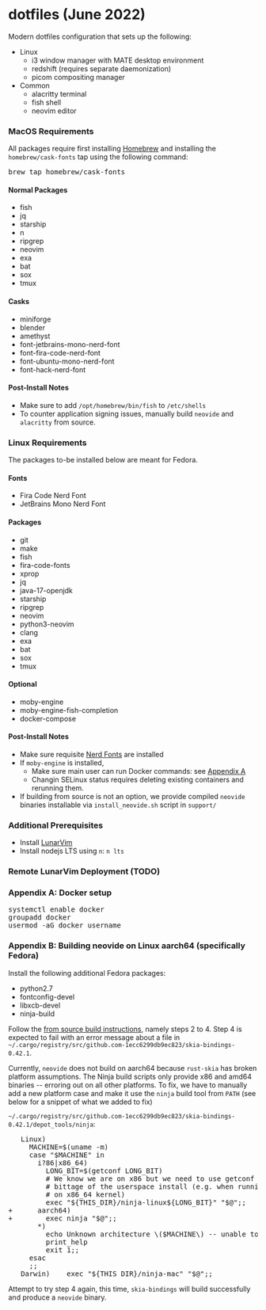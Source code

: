 # dotfiles (June 2022)
Modern dotfiles configuration that sets up the following:

 * Linux
   * i3 window manager with MATE desktop environment
   * redshift (requires separate daemonization)
   * picom compositing manager
 * Common
   * alacritty terminal
   * fish shell
   * neovim editor

### MacOS Requirements
All packages require first installing [Homebrew](https://brew.sh) and installing the `homebrew/cask-fonts` tap using the following command:
<pre>
brew tap homebrew/cask-fonts
</pre>

#### Normal Packages
 * fish
 * jq
 * starship
 * n
 * ripgrep
 * neovim
 * exa
 * bat
 * sox
 * tmux

#### Casks
 * miniforge
 * blender
 * amethyst
 * font-jetbrains-mono-nerd-font
 * font-fira-code-nerd-font
 * font-ubuntu-mono-nerd-font
 * font-hack-nerd-font

#### Post-Install Notes
 * Make sure to add `/opt/homebrew/bin/fish` to `/etc/shells`
 * To counter application signing issues, manually build `neovide` and `alacritty` from source.

### Linux Requirements
The packages to-be installed below are meant for Fedora.

#### Fonts
 * Fira Code Nerd Font
 * JetBrains Mono Nerd Font

#### Packages
 * git
 * make
 * fish
 * fira-code-fonts
 * xprop
 * jq
 * java-17-openjdk
 * starship
 * ripgrep
 * neovim
 * python3-neovim
 * clang
 * exa
 * bat
 * sox
 * tmux

#### Optional
 * moby-engine
 * moby-engine-fish-completion
 * docker-compose

#### Post-Install Notes
 * Make sure requisite [Nerd Fonts](https://www.nerdfonts.com/font-downloads) are installed
 * If `moby-engine` is installed,
   * Make sure main user can run Docker commands: see [Appendix A](https://github.com/andermatt64/dotfiles/edit/main/README.md#appendix-a)
   * Changin SELinux status requires deleting existing containers and rerunning them.
 * If building from source is not an option, we provide compiled `neovide` binaries installable via `install_neovide.sh` script in `support/`

### Additional Prerequisites
 * Install [LunarVim](https://www.lunarvim.org/01-installing.html#prerequisites)
 * Install nodejs LTS using `n`: `n lts`

### Remote LunarVim Deployment (TODO)

### Appendix A: Docker setup
<pre>
systemctl enable docker
groupadd docker
usermod -aG docker username
</pre>

### Appendix B: Building neovide on Linux aarch64 (specifically Fedora)
Install the following additional Fedora packages:
 * python2.7
 * fontconfig-devel
 * libxcb-devel
 * ninja-build

Follow the [from source build instructions](https://github.com/neovide/neovide/blob/main/README.md#from-source-1), namely steps 2 to 4. Step 4 is expected to fail with an error message about a file in `~/.cargo/registry/src/github.com-1ecc6299db9ec823/skia-bindings-0.42.1`.

Currently, `neovide` does not build on aarch64 because `rust-skia` has broken platform assumptions. The Ninja build scripts only provide x86 and amd64 binaries -- erroring out on all other platforms. To fix, we have to manually add a new platform case and make it use the `ninja` build tool from `PATH` (see below for a snippet of what we added to fix)

`~/.cargo/registry/src/github.com-1ecc6299db9ec823/skia-bindings-0.42.1/depot_tools/ninja`:
<pre>
   Linux)
     MACHINE=$(uname -m)
     case "$MACHINE" in
       i?86|x86_64)
         LONG_BIT=$(getconf LONG_BIT)
         # We know we are on x86 but we need to use getconf to determine
         # bittage of the userspace install (e.g. when running 32-bit userspace
         # on x86_64 kernel)
         exec "${THIS_DIR}/ninja-linux${LONG_BIT}" "$@";;
+      aarch64)
+        exec ninja "$@";;
       *)
         echo Unknown architecture \($MACHINE\) -- unable to run ninja.
         print_help
         exit 1;;
     esac
     ;;
   Darwin)    exec "${THIS_DIR}/ninja-mac" "$@";;
</pre>

Attempt to try step 4 again, this time, `skia-bindings` will build successfully and produce a `neovide` binary.
